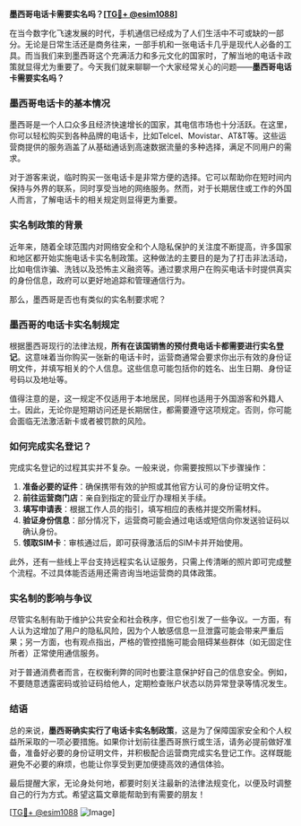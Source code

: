 **墨西哥电话卡需要实名吗？[[TG💪+ @esim1088](https://t.me/s/esim1088)]**

在当今数字化飞速发展的时代，手机通信已经成为了人们生活中不可或缺的一部分。无论是日常生活还是商务往来，一部手机和一张电话卡几乎是现代人必备的工具。而当我们来到墨西哥这个充满活力和多元文化的国家时，了解当地的电话卡政策就显得尤为重要了。今天我们就来聊聊一个大家经常关心的问题——**墨西哥电话卡需要实名吗？**

### 墨西哥电话卡的基本情况

墨西哥是一个人口众多且经济快速增长的国家，其电信市场也十分活跃。在这里，你可以轻松购买到各种品牌的电话卡，比如Telcel、Movistar、AT&T等。这些运营商提供的服务涵盖了从基础通话到高速数据流量的多种选择，满足不同用户的需求。

对于游客来说，临时购买一张电话卡是非常方便的选择。它可以帮助你在短时间内保持与外界的联系，同时享受当地的网络服务。然而，对于长期居住或工作的外国人而言，了解电话卡的相关规定则显得更为重要。

### 实名制政策的背景

近年来，随着全球范围内对网络安全和个人隐私保护的关注度不断提高，许多国家和地区都开始实施电话卡实名制政策。这种做法的主要目的是为了打击非法活动，比如电信诈骗、洗钱以及恐怖主义融资等。通过要求用户在购买电话卡时提供真实的身份信息，政府可以更好地追踪和管理通信行为。

那么，墨西哥是否也有类似的实名制要求呢？

### 墨西哥的电话卡实名制规定

根据墨西哥现行的法律法规，**所有在该国销售的预付费电话卡都需要进行实名登记**。这意味着当你购买一张新的电话卡时，运营商通常会要求你出示有效的身份证明文件，并填写相关的个人信息。这些信息可能包括你的姓名、出生日期、身份证号码以及地址等。

值得注意的是，这一规定不仅适用于本地居民，同样也适用于外国游客和外籍人士。因此，无论你是短期访问还是长期居住，都需要遵守这项规定。否则，你可能会面临无法激活新卡或者被罚款的风险。

### 如何完成实名登记？

完成实名登记的过程其实并不复杂。一般来说，你需要按照以下步骤操作：

1. **准备必要的证件**：确保携带有效的护照或其他官方认可的身份证明文件。
2. **前往运营商门店**：亲自到指定的营业厅办理相关手续。
3. **填写申请表**：根据工作人员的指引，填写相应的表格并提交所需材料。
4. **验证身份信息**：部分情况下，运营商可能会通过电话或短信向你发送验证码以确认身份。
5. **领取SIM卡**：审核通过后，即可获得激活后的SIM卡并开始使用。

此外，还有一些线上平台支持远程实名认证服务，只需上传清晰的照片即可完成整个流程。不过具体能否适用还需咨询当地运营商的具体政策。

### 实名制的影响与争议

尽管实名制有助于维护公共安全和社会秩序，但它也引发了一些争议。一方面，有人认为这增加了用户的隐私风险，因为个人敏感信息一旦泄露可能会带来严重后果；另一方面，也有观点指出，严格的管控措施可能会阻碍某些群体（如无固定住所者）正常使用通信服务。

对于普通消费者而言，在权衡利弊的同时也要注意保护好自己的信息安全。例如，不要随意透露密码或验证码给他人，定期检查账户状态以防异常登录等情况发生。

### 结语

总的来说，**墨西哥确实实行了电话卡实名制政策**，这是为了保障国家安全和个人权益所采取的一项必要措施。如果你计划前往墨西哥旅行或生活，请务必提前做好准备，准备好必要的身份证明文件，并积极配合运营商完成实名登记工作。这样既能避免不必要的麻烦，也能让你享受到更加便捷高效的通信体验。

最后提醒大家，无论身处何地，都要时刻关注最新的法律法规变化，以便及时调整自己的行为方式。希望这篇文章能帮助到有需要的朋友！

[[TG💪+ @esim1088](https://t.me/s/esim1088) ![Image](https://i.postimg.cc/4NQfJmqS/Snipaste-2025-05-13-00-14-12.png)]
